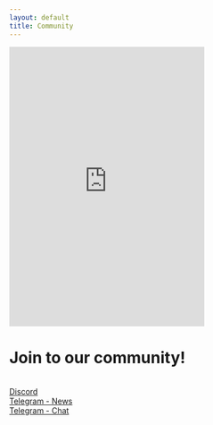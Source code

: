 ```yaml
---
layout: default
title: Community
---
```

<div class="hero bg-base-200 min-h-screen">
  <div class="hero-content flex-col lg:flex-row-reverse">
    <iframe src="https://discord.com/widget?id=1338938183483658362&theme=dark" width="350" height="500" allowtransparency="true" frameborder="0" sandbox="allow-popups allow-popups-to-escape-sandbox allow-same-origin allow-scripts" class="rounded-box shadow-lg"></iframe>
    <div>
      <h1 class="text-5xl font-bold pr-20">Join to our community!</h1><br>
      <div class="w-64">
      <a class="btn bg-indigo-500 btn-block" href="https://discord.gg/SD58tdjy4p" role="button" target="_blank"><i class="bi bi-discord"></i> Discord</a><br>
      <a class="btn bg-sky-500 mt-2 btn-block" href="https://t.me/murp_news" role="button" target="_blank"><i class="bi bi-telegram"></i> Telegram - News</a><br>
      <a class="btn bg-sky-500 mt-2 btn-block" href="https://t.me/murp_chat" target="_blank"> <i class="bi bi-telegram"></i> Telegram - Chat</a>
      </div>
    </div>
  </div>
</div>
